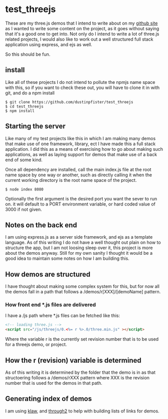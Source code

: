 # test_threejs

These are my three.js demos that I intend to write about on my [github site](https://http://dustinpfister.github.io) as I wanted to write some content on the project, as it goes without saying that it's a good one to get into. Not only do I intend to write a lot of three.js related projects, I would also like to work out a well structured full stack application using express, and ejs as well.

So this should be fun.

## install

Like all of these projects I do not intend to pollute the npmjs name space with this, so if you want to check these out, you will have to clone it in with git, and do a npm install

```
$ git clone https://github.com/dustinpfister/test_threejs
$ cd test_threejs
$ npm install
```

## Starting the server

Like many of my test projects like this in which I am making many demos that make use of one framework, library, ect I have made this a full stack application. I did this as a means of exercising how to go about making such applications, as well as laying support for demos that make use of a back end of some kind.

Once all dependency are installed, call the main index.js file at the root name space by one way or another, such as directly calling it when the current working directory is the root name space of the project.

```
$ node index 8080
```

Optionally the first argument is the desired port you want the sever to run on. it will default to a PORT environment variable, or hard coded value of 3000 if not given.

## Notes on the back end

I am using express.js as a server side framework, and ejs as a template language. As of this writing I do not have a well thought out plain on how to structure the app, but I am not loosing sleep over it, this project is more about the demos anyway. Still for my own sanity I thought it would be a good idea to maintain some notes on how I am building this.

## How demos are structured

I have thought about making some complex system for this, but for now all the demos fall in a path that follows a /demos/r[XXX]/[demoName] pattern.

### How front end \*.js files are delivered

I have a /js path where *.js files can be fetched like this:

```html
<!-- loading three.js -->
<script src="/js/threejs/0.<%= r %>.0/three.min.js" ></script>
```

Where the variable r is the currently set revision number that is to be used for a threejs demo, or project.

## How the r (revision) variable is determined

As of this writing it is determined by the folder that the demo is in as that structoering follows a /demos/rXXX pattern where XXX is the revision number that is used for the demos in that path.

## Generating index of demos

I am using [klaw](https://github.com/jprichardson/node-klaw), and [through2](https://www.npmjs.com/package/through2) to help with building lists of links for demos.